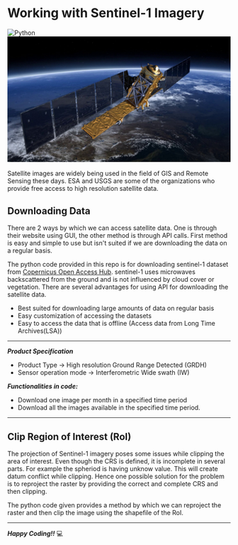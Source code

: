 # Working with Sentinel-1 Imagery

![Python](https://img.shields.io/badge/python-%2314354C.svg?style=for-the-badge&logo=python&logoColor=white)
![Logo](Sentinel-1.jpg)

Satellite images are widely being used in the field of GIS and Remote Sensing these days. ESA and USGS are some of the organizations who provide free access to high resolution satellite data. 

## Downloading Data

There are 2 ways by which we can access satellite data. One is through their website using GUI, the other method is through API calls. First method is easy and simple to use but isn't suited if we are downloading the data on a regular basis. 

The python code provided in this repo is for downloading sentinel-1 dataset from [Copernicus Open Access Hub](https://scihub.copernicus.eu/dhus/#/home). sentinel-1 uses microwaves backscattered from the ground and is not influenced by cloud cover or vegetation. There are several advantages for using API for downloading the satellite data.

* Best suited for downloading large amounts of data on regular basis
* Easy customization of accessing the datasets
* Easy to access the data that is offline (Access data from Long Time Archives(LSA))
<hr>

_**Product Specification**_

* Product Type &#8594; High resolution Ground Range Detected (GRDH) 
* Sensor operation mode &#8594; Interferometric Wide swath (IW)

_**Functionalities in code:**_

* Download one image per month in a specified time period
* Download all the images available in the specified time period.

<hr>

## Clip Region of Interest (RoI)

The projection of Sentinel-1 imagery poses some issues while clipping the area of interest. Even though the CRS is defined, it is incomplete in several parts. For example the spheriod is having unknow value. This will create datum conflict while clipping. Hence one possible solution for the problem is to reproject the raster by providing the correct and complete CRS and then clipping. 

The python code given provides a method by which we can reproject the raster and then clip the image using the shapefile of the RoI.

<hr>

_**Happy Coding!!**_	:computer: